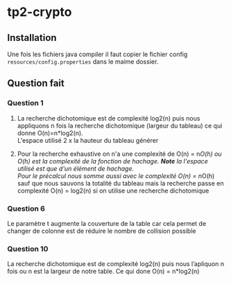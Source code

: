 # tp2-crypto

## Installation

Une fois les fichiers java compiler il faut copier le fichier config `resources/config.properties` dans le maime dossier.

## Question fait

### Question 1

1. La recherche dichotomique est de complexité log2(n) puis nous appliquons n fois la recherche dichotomique (largeur du tableau)
   ce qui donne O(n)=n*log2(n).<br>L'espace utilisé 2 x la hauteur du tableau générer

2. Pour la recherche exhaustive on n'a une complexité de O(n) = n*O(h) ou O(h) est la complexité de la fonction de hachage.
   **Note** la l'espace utilisé est que d'un élément de hachage.<br>Pour le précalcul nous somme aussi avec le complexité
   O(n) = n*O(h) sauf que nous sauvons la totalité du tableau mais la recherche passe en complexité O(n) = log2(n) si on utilise une recherche dichotomique

### Question 6

Le paramètre t augmente la couverture de la table car cela permet de changer de colonne est de réduire le nombre de collision possible

### Question 10

La recherche dichotomique est de complexité log2(n) puis nous l’apliquon n fois ou n est la largeur de notre table. Ce qui done O(n) = n*log2(n)
